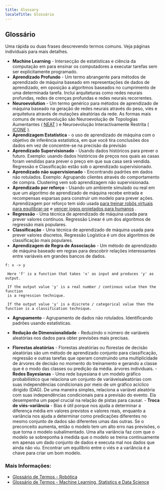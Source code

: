 ```yaml
---
title: Glossary
localeTitle: Glossário
---
```

## Glossário

Uma rápida ou duas frases descrevendo termos comuns. Veja páginas individuais para mais detalhes.

*   **Machine Learning** - Intersecção de estatísticas e ciência da computação em para ensinar os computadores a executar tarefas sem ser explicitamente programado.
*   **Aprendizado Profundo** - Um termo abrangente para métodos de aprendizado de máquina baseado em representações de dados de aprendizado, em oposição a algoritmos baseados no cumprimento de uma determinada tarefa. Inclui arquiteturas como redes neurais profundas, redes de crenças profundas e redes neurais recorrentes.
*   **Neuroevolution** - Um termo genérico para métodos de aprendizado de máquina baseado na geração de redes neurais através do peso, viés e arquitetura através de mutações aleatórias da rede. As formas mais comuns de neuroevolução são Neuroevolução de Topologias Aumentantes ( [NEAT](https://en.wikipedia.org/wiki/Neuroevolution_of_augmenting_topologies) ) e Neuroevolução Interactivamente Restrita ( [ICONE](http://ikw.uni-osnabrueck.de/~neurokybernetik/media/pdf/2012-1.pdf) ).
*   **Aprendizagem Estatística** - o uso de aprendizado de máquina com o objetivo de inferência estatística, em que você tira conclusões dos dados em vez de concentre-se na precisão da previsão
*   **Aprendizado Supervisionado** - Usando dados históricos para prever o futuro. Exemplo: usando dados históricos de preços nos quais as casas foram vendidas para prever o preço em que sua casa será vendida. Regressão e Classificação estão sob o aprendizado supervisionado.
*   **Aprendizado não supervisionado** - Encontrando padrões em dados não rotulados. Exemplo: Agrupando clientes através do comportamento de compra. Clustering vem sob aprendizagem não supervisionada.
*   **Aprendizado por reforço** - Usando um ambiente simulado ou real em que um algoritmo de aprendizado de máquina recebe entrada e recompensas esparsas para construir um modelo para prever ações. Aprendizagem por reforço tem sido usada [para treinar robôs virtuais para equilibrar-se](https://blog.openai.com/competitive-self-play/) e [vencer jogos projetados para humanos](https://blog.openai.com/openai-baselines-dqn/) .
*   **Regressão** - Uma técnica de aprendizado de máquina usada para prever valores contínuos. Regressão Linear é um dos algoritmos de regressão mais populares.
*   **Classificação** - Uma técnica de aprendizado de máquina usada para prever valores discretos. Regressão Logística é um dos algoritmos de classificação mais populares.
*   **Aprendizagem de Regra de Associação** - Um método de aprendizado de máquina baseado em regras para descobrir relações interessantes entre variáveis ​​em grandes bancos de dados.
```
f: x -> y 
 
 Here 'f' is a function that takes 'x' as input and produces 'y' as output. 
 
 If the output value 'y' is a real number / continous value then the function 
 is a regression technique. 
 
 If the output value 'y' is a discrete / categorical value then the function is a classification technique. 
```

*   **Agrupamento** - Agrupamento de dados não rotulados. Identificando padrões usando estatísticas.
    
*   **Redução de Dimensionalidade** - Reduzindo o número de variáveis ​​aleatórias nos dados para obter previsões mais precisas.
    
*   **Florestas aleatórias** - Florestas aleatórias ou florestas de decisão aleatórias são um método de aprendizado conjunto para classificação, regressão e outras tarefas que operam construindo uma multiplicidade de árvores de decisão no momento do treinamento e gerando a classe que é o modo das classes ou predição da média. árvores individuais. - **Redes Bayesianas** - Uma rede bayesiana é um modelo gráfico probabilístico que relaciona um conjunto de variáveis ​​aleatórias com suas independências condicionais por meio de um gráfico acíclico dirigido (DAG). De uma maneira simples, relaciona a variável aleatória com suas independências condicionais para a previsão do evento. Ela desempenha um papel crucial na relação de pistas para causar. - **Troca de viés-variância** - Bias é útil porque nos ajuda a determinar a diferença média em valores previstos e valores reais, enquanto a variância nos ajuda a determinar como predicações diferentes no mesmo conjunto de dados são diferentes umas das outras. Se o preconceito aumenta, então o modelo tem um alto erro nas previsões, o que torna o modelo subalimentado. Uma alta variância faz com que o modelo se sobreponha à medida que o modelo se treina continuamente em apenas um dado conjunto de dados e executa mal nos dados que ainda não viu. Encontrar um equilíbrio entre o viés e a variância é a chave para criar um bom modelo.
    

### Mais Informações:

*   [Glossário de Termos - Robótica](http://robotics.stanford.edu/~ronnyk/glossary.html)
*   [Glossário de Termos - Machine Learning, Statistics e Data Science](https://www.analyticsvidhya.com/glossary-of-common-statistics-and-machine-learning-terms/)
